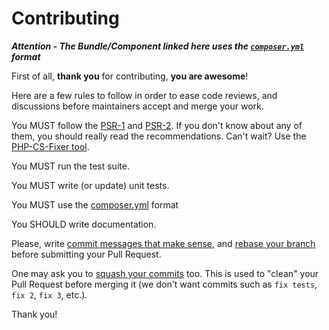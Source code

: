 # Contributing

_**Attention - The Bundle/Component linked here uses the [`composer.yml`](https://github.com/c33s/composer.yml/blob/master/Resources/doc/ThisBundleUsesYml.md) format**_

First of all, **thank you** for contributing, **you are awesome**!

Here are a few rules to follow in order to ease code reviews, and discussions before maintainers accept and merge your work.

You MUST follow the [PSR-1](http://www.php-fig.org/psr/1/) and [PSR-2](http://www.php-fig.org/psr/2/). If you don't know about any of them, you should really read the recommendations. Can't wait? Use the [PHP-CS-Fixer tool](http://cs.sensiolabs.org/).

You MUST run the test suite.

You MUST write (or update) unit tests.

You MUST use the [composer.yml](https://github.com/c33s/composer.yml/blob/master/Resources/doc/ThisBundleUsesYml.md) format

You SHOULD write documentation.

Please, write [commit messages that make sense](http://tbaggery.com/2008/04/19/a-note-about-git-commit-messages.html), and [rebase your branch](http://git-scm.com/book/en/Git-Branching-Rebasing) before submitting your Pull Request.

One may ask you to [squash your commits](http://gitready.com/advanced/2009/02/10/squashing-commits-with-rebase.html) too. This is used to "clean" your Pull Request before merging it (we don't want
commits such as `fix tests`, `fix 2`, `fix 3`, etc.).

Thank you!


